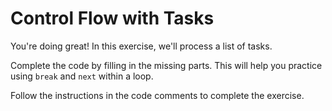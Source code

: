 # Control Flow with Tasks

You're doing great! In this exercise, we'll process a list of tasks.

Complete the code by filling in the missing parts. This will help you practice using `break` and `next` within a loop.

Follow the instructions in the code comments to complete the exercise.